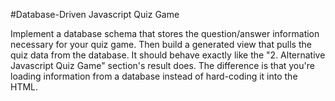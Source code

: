 #Database-Driven Javascript Quiz Game

Implement a database schema that stores the question/answer information necessary for your quiz game. Then build a generated view that pulls the quiz data from the database. It should behave exactly like the "2. Alternative Javascript Quiz Game" section's result does. The difference is that you're loading information from a database instead of hard-coding it into the HTML.
